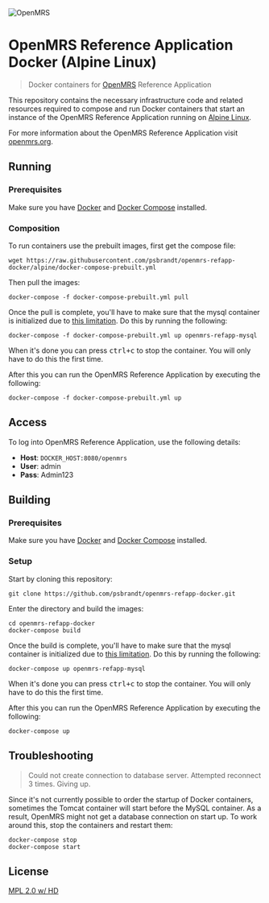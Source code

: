 <img src="https://cloud.githubusercontent.com/assets/668093/12567089/0ac42774-c372-11e5-97eb-00baf0fccc37.jpg" alt="OpenMRS"/>

# OpenMRS Reference Application Docker (Alpine Linux)

> Docker containers for [OpenMRS](http://openmrs.org) Reference Application

This repository contains the necessary infrastructure code and related resources
required to compose and run Docker containers that start an instance
of the OpenMRS Reference Application running on [Alpine Linux](https://www.alpinelinux.org/).

For more information about the OpenMRS Reference Application visit [openmrs.org](http://www.openmrs.org/).

## Running

### Prerequisites

Make sure you have [Docker](https://docs.docker.com/) and [Docker Compose](https://docs.docker.com/compose/install/) installed.

### Composition

To run containers use the prebuilt images, first get the compose file:

```
wget https://raw.githubusercontent.com/psbrandt/openmrs-refapp-docker/alpine/docker-compose-prebuilt.yml
```

Then pull the images:

```
docker-compose -f docker-compose-prebuilt.yml pull
```

Once the pull is complete, you'll have to make sure that the mysql container
is initialized due to [this limitation](https://github.com/docker-library/mysql/issues/81).
Do this by running the following:

````
docker-compose -f docker-compose-prebuilt.yml up openmrs-refapp-mysql
````

When it's done you can press <kbd>ctrl+c</kbd> to stop the container. You will only have
to do this the first time.

After this you can run the OpenMRS Reference Application by executing the following:

````
docker-compose -f docker-compose-prebuilt.yml up
````

## Access

To log into OpenMRS Reference Application, use the following details:

* **Host**: `DOCKER_HOST:8080/openmrs`
* **User**: admin
* **Pass**: Admin123

## Building

### Prerequisites

Make sure you have [Docker](https://docs.docker.com/) and [Docker Compose](https://docs.docker.com/compose/install/) installed.

### Setup

Start by cloning this repository:

````
git clone https://github.com/psbrandt/openmrs-refapp-docker.git
````

Enter the directory and build the images:

````
cd openmrs-refapp-docker
docker-compose build
````

Once the build is complete, you'll have to make sure that the mysql container
is initialized due to [this limitation](https://github.com/docker-library/mysql/issues/81).
Do this by running the following:

````
docker-compose up openmrs-refapp-mysql
````

When it's done you can press <kbd>ctrl+c</kbd> to stop the container. You will only have
to do this the first time.

After this you can run the OpenMRS Reference Application by executing the following:

````
docker-compose up
````

## Troubleshooting

> Could not create connection to database server. Attempted reconnect 3 times. Giving up.

Since it's not currently possible to order the startup of Docker containers,
sometimes the Tomcat container will start before the MySQL container. As a result,
OpenMRS might not get a database connection on start up. To work around this,
stop the containers and restart them:

````
docker-compose stop
docker-compose start
````

## License

[MPL 2.0 w/ HD](http://openmrs.org/license/)

